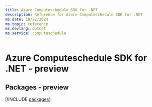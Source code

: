 ```yaml
---
title: Azure Computeschedule SDK for .NET
description: Reference for Azure Computeschedule SDK for .NET
ms.date: 10/22/2024
ms.topic: reference
ms.devlang: dotnet
ms.service: computeschedule
---
```

# Azure Computeschedule SDK for .NET - preview
## Packages - preview
[!INCLUDE [packages](computeschedule-index.md)]